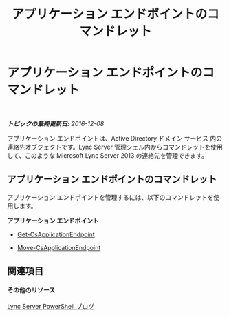 ﻿---
title: アプリケーション エンドポイントのコマンドレット
TOCTitle: アプリケーション エンドポイントのコマンドレット
ms:assetid: 940e7d52-1fd0-4f7e-a116-ac5501477fb0
ms:mtpsurl: https://technet.microsoft.com/ja-jp/library/Gg415665(v=OCS.15)
ms:contentKeyID: 48272892
ms.date: 12/10/2016
mtps_version: v=OCS.15
ms.translationtype: HT
---

# アプリケーション エンドポイントのコマンドレット

 

_**トピックの最終更新日:** 2016-12-08_

アプリケーション エンドポイントは、Active Directory ドメイン サービス 内の連絡先オブジェクトです。Lync Server 管理シェル内からコマンドレットを使用して、このような Microsoft Lync Server 2013 の連絡先を管理できます。

## アプリケーション エンドポイントのコマンドレット

アプリケーション エンドポイントを管理するには、以下のコマンドレットを使用します。

**アプリケーション エンドポイント**

  - [Get-CsApplicationEndpoint](get-csapplicationendpoint.md)

  - [Move-CsApplicationEndpoint](move-csapplicationendpoint.md)

## 関連項目

#### その他のリソース

[Lync Server PowerShell ブログ](http://go.microsoft.com/fwlink/?linkid=203150%26clcid=0x411)

